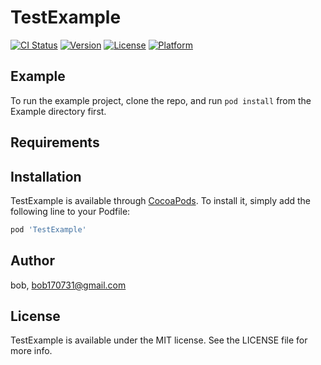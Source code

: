 # TestExample

[![CI Status](https://img.shields.io/travis/bob/TestExample.svg?style=flat)](https://travis-ci.org/bob/TestExample)
[![Version](https://img.shields.io/cocoapods/v/TestExample.svg?style=flat)](https://cocoapods.org/pods/TestExample)
[![License](https://img.shields.io/cocoapods/l/TestExample.svg?style=flat)](https://cocoapods.org/pods/TestExample)
[![Platform](https://img.shields.io/cocoapods/p/TestExample.svg?style=flat)](https://cocoapods.org/pods/TestExample)

## Example

To run the example project, clone the repo, and run `pod install` from the Example directory first.

## Requirements

## Installation

TestExample is available through [CocoaPods](https://cocoapods.org). To install
it, simply add the following line to your Podfile:

```ruby
pod 'TestExample'
```

## Author

bob, bob170731@gmail.com

## License

TestExample is available under the MIT license. See the LICENSE file for more info.
